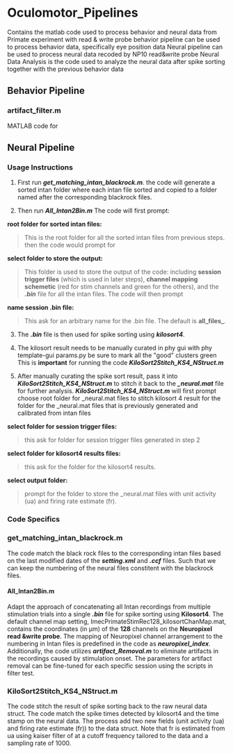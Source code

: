 # Oculomotor_Pipelines
 Contains the matlab code used to process behavior and neural data from Primate experiment with read & write probe
 behavior pipeline can be used to process behavior data, specifically eye position data 
 Neural pipeline can be used to process neural data recoded by NP10 read&write probe 
 Neural Data Analysis is the code used to analyze the neural data after spike sorting together with the previous behavior data

## Behavior Pipeline

### **artifact_filter.m** 
MATLAB code for 

## Neural Pipeline

### Usage Instructions
1. First run ***get_matching_intan_blackrock.m***. the code will generate a sorted intan folder where each intan file sorted and copied to a folder named after the corresponding blackrock files. 

2. Then run ***All_Intan2Bin.m***
The code will first prompt:

**root folder for sorted intan files:**
> This is the root folder for all the sorted intan files from previous steps. 
then the code would prompt for 

**select folder to store the output:**
> This folder is used to store the output of the code: including **session trigger files** (which is used in later steps), **channel mapping schemetic** (red for stim channels and green for the others), and the ***.bin*** file for all the intan files.
The code will then prompt 

**name session .bin file:**
> This ask for an arbitrary name for the .bin file. The default is **all_files_**.

3. The ***.bin*** file is then used for spike sorting using ***kilosort4***. 

4. The kilosort result needs to be manually curated in phy gui with 
phy template-gui params.py
be sure to mark all the "good" clusters green This is **important** for running the code ***KiloSort2Stitch_KS4_NStruct.m***

5. After manually curating the spike sort result, pass it into ***KiloSort2Stitch_KS4_NStruct.m*** to stitch it back to the ***_neural.mat*** file for further analysis. 
***KiloSort2Stitch_KS4_NStruct.m*** will first prompt 
choose root folder for _neural.mat files to stitch kilosort 4 result
for the folder for the _neural.mat files that is previously generated and calibrated from intan files 

**select folder for session trigger files:**

> this ask for folder for session trigger files generated in step 2

**select folder for kilosort4 results files:**

> this ask for the folder for the kilosort4 results. 

**select output folder:**

> prompt for the folder to store the _neural.mat files with unit activity (ua) and firing rate estimate (fr). 

### Code Specifics
### **get_matching_intan_blackrock.m**
The code match the black rock files to the corresponding intan files based on the last modified dates of the ***setting.xml*** and ***.ccf*** files. Such that we can keep the numbering of the neural files constitent with the blackrock files. 

#### **All_Intan2Bin.m**
Adapt the approach of concatenating all Intan recordings from multiple stimulation trials into a single ***.bin*** file for spike sorting using **Kilosort4**. The default channel map setting, ImecPrimateStimRec128_kilosortChanMap.mat, contains the coordinates (in µm) of the **128** channels on the **Neuropixel read &write probe**. The mapping of Neuropixel channel arrangement to the numbering in Intan files is predefined in the code as ***neuropixel_index***. Additionally, the code utilizes ***artifact_Removal.m*** to eliminate artifacts in the recordings caused by stimulation onset. The parameters for artifact removal can be fine-tuned for each specific session using the scripts in filter test.

### **KiloSort2Stitch_KS4_NStruct.m**
The code stitch the result of spike sorting back to the raw neural data struct. The code match the spike times detected by kilosort4 and the time stamp on the neural data. The process add two new fields (unit activity (ua) and firing rate estimate (fr)) to the data struct. Note that fr is estimated from ua using kaiser filter of at a cutoff frequency tailored to the data and a sampling rate of 1000. 

